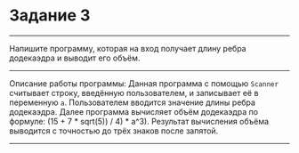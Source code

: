 # Задание 3
***
Напишите программу, которая на вход получает длину ребра додекаэдра и выводит его объём.
***
Описание работы программы: Данная программа с помощью `Scanner` считывает строку, введённую пользователем, и записывает её в переменную `a`.
Пользователем вводится значение длины ребра додекаэдра.
Далее программа вычисляет объём додекаэдра по формуле: (15 + 7 * sqrt(5)) / 4) * a^3).
Результат вычисления объёма выводится с точностью до трёх знаков после запятой.
***